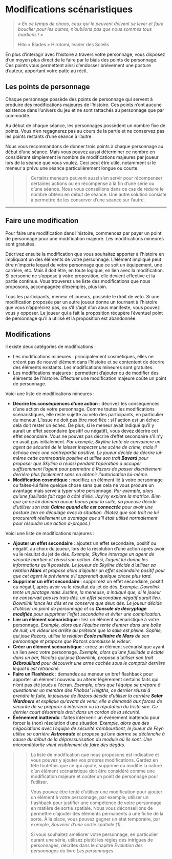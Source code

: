 # Modifications scénaristiques

> *« En ce temps de chaos, ceux qui le peuvent doivent se lever et faire bouclier pour les autres, n’oublions pas que nous sommes tous martiens ! »*
>
> Hito « Blades » Hirotomi, leader des Soleils

En plus d’interagir avec l’histoire à travers votre personnage, vous disposez d’un moyen plus direct de le faire par le biais des points de personnage. Ces points vous permettent ainsi d’endosser brièvement une posture d’auteur, apportant votre patte au récit.

## Les points de personnage

Chaque personnage possède des points de personnage qui servent à produire des modifications majeures de l’histoire. Ces points n’ont aucune existence dans l’univers du jeu et ne sont rattachés au personnage que par commodité.

Au début de chaque séance, les personnages possèdent un nombre fixe de points. Vous n’en regagnerez pas au cours de la partie et ne conservez pas les points restants d’une séance à l’autre.

Nous vous recommandons de donner trois points à chaque personnage au début d’une séance. Mais vous pouvez aussi déterminer ce nombre en considérant simplement le nombre de modifications majeures par joueur lors de la séance que vous voulez. Ceci peut être utile, notamment si le meneur a prévu une séance particulièrement longue ou courte.

>> Certains meneurs peuvent aussi s’en servir pour récompenser certaines actions ou en récompense à la fin d’une série ou d’une séance. Nous vous conseillons dans ce cas de réduire le nombre obtenu en début de séance. Une autre solution consiste à permettre de les conserver d’une séance sur l’autre.

----
## Faire une modification

Pour faire une modification dans l’histoire, commencez par payer un point de personnage pour une modification majeure. Les modifications mineures sont gratuites.

Décrivez ensuite la modification que vous souhaitez apporter à l’histoire en impliquant un des éléments de votre personnage. L’élément impliqué peut être n’importe lequel de votre personnage que ce soit un équipement, une carrière, etc. Mais il doit être, en toute logique, en lien avec la modification. Si personne ne s’oppose à votre proposition, elle devient effective et la partie continue. Vous trouverez une liste des modifications que nous proposons, accompagnée d’exemples, plus loin.

Tous les participants, meneur et joueurs, possède le droit de veto. Si une modification proposée par un autre joueur donne un tournant à l’histoire que vous n’appréciez pas, ou s’il s’agit d’un abus manifeste, vous pouvez vous y opposer. Le joueur qui a fait la proposition récupère l’éventuel point de personnage qu’il a utilisé et la proposition est abandonnée.

## Modifications

Il existe deux catégories de modifications :
* Les modifications mineures : principalement cosmétiques, elles ne créent pas de nouvel élément dans l’histoire et se contentent de décrire des éléments existants. Les modifications mineures sont gratuites.
* Les modifications majeures : permettent d’ajouter ou de modifier des éléments de l’histoire. Effectuer une modification majeure coûte un point de personnage.

Voici une liste de modifications mineures :
* **Décrire les conséquences d’une action** : décrivez les conséquences d’une action de votre personnage. Comme toutes les modifications scénaristiques, elle reste sujette au veto des participants, en particulier du meneur. L’issue ne doit pas être modifiée : si l'action est un échec cela doit rester un échec. De plus, si le meneur avait indiqué qu’il y aurait un effet secondaire (positif ou négatif), vous devez décrire cet effet secondaire. Vous ne pouvez pas décrire d’effet secondaire s’il n’y en avait pas initialement. *Par exemple, Skyline tente de convaincre un agent de sécurité de le laisser inspecter une scène de crime, mais il échoue avec une contrepartie positive. Le joueur décide de décrire lui-même cette contrepartie positive et utilise son trait **Bavard** pour proposer que Skyline a réussi pendant l’opération à occuper suffisamment l’agent pour permettre à Razors de passer discrètement derrière plus facilement sans en obtenir l’autorisation lui-même.*
* **Modification cosmétique** : modifiez un élément lié à votre personnage ou faites-lui faire quelque chose sans que cela ne vous procure un avantage mais serve à typer votre personnage. *Par exemple, alors qu’une fusillade fait rage à côté d’elle, Jay'ny explore la matrice. Bien que ça ne lui donnera aucun bonus pour la suite, sa joueuse décide d’utiliser son trait **Calme quand elle est connectée** pour avoir une posture zen en décalage avec la situation. (Notez que son trait ne lui procurerait réellement un avantage que s’il était utilisé normalement pour résoudre une action à-propos.)*

Voici une liste de modifications majeures :
* **Ajouter un effet secondaire** : ajoutez un effet secondaire, positif ou négatif, au choix du joueur, lors de la résolution d’une action après avoir vu le résultat du jet de dés. *Exemple, Skyline interroge un agent de sécurité martien et réussi son action. Ainsi, l’agent lui donne les informations qu’il possède. Le joueur de Skyline décide d’utiliser sa relation **Mars** et propose alors d’ajouter un effet secondaire positif pour que cet agent le prévienne s’il apprenait quelque chose plus tard.*
* **Supprimer un effet secondaire** : supprimez un effet secondaire, positif ou négatif, après avoir vu le résultat du jet de dés. *Exemple, Downlink tente un piratage mais Justine, la meneuse, a indiqué que, si le joueur ne conservait pas les trois dés, un effet secondaire négatif aurait lieu. Downlink lance les dés et ne conserve que deux dés. Le joueur décide d’utiliser un point de personnage et sa **Console de décryptage modifiée** pour supprimer l’effet secondaire et éviter une complication.*
* **Lier un élément scénaristique** : liez un élément scénaristique à votre personnage. *Exemple, alors que l’équipe tente d’entrer dans une boîte de nuit, un videur les arrête au prétexte que la salle est pleine. Sophie, qui joue Razors, utilise la relation **École militaire de Mars** de son personnage et propose que Razors connaisse le videur.*
* **Créer un élément scénaristique** : créez un élément scénaristique ayant un lien avec votre personnage. *Exemple, alors qu’une fusillade a éclaté dans un bar, Nicolas qui joue Downlink, propose d’utiliser son trait **Débrouillard** pour découvrir une arme cachée sous le comptoir derrière lequel il est retranché.*
* **Faire un Flashback** : demandez au meneur un bref flashback pour apporter un élément nouveau ou altérer légèrement certains faits qui n’ont pas été joués à l’écran. *Exemple, alors que l’équipe se prépare à questionner un membre des Phobos’ Heigths, ce dernier réussi à prendre la fuite, la joueuse de Razors décide d’utiliser la carrière **Solar Wardners** et explique qu’avant de venir, elle a demandé aux forces de sécurité de se préparer à intervenir vu la réputation du triste sire. Ce dernier court désormais droit dans un cordon de la sécurité.*
* **Événement inattendu** : faites intervenir un événement inattendu pour forcer la (non) résolution d’une situation. *Exemple, alors que des négociations avec l’équipe de sécurité s’embourbent, le joueur de Feyn utilise sa carrière **Astronaute** et propose qu’une alarme se déclenche à cause du début de la dépressurisation du module où ils sont. Une micrométéorite vient visiblement de faire des dégâts.*

>> La liste de modification que nous proposons est indicative et vous pouvez y ajouter vos propres modifications. Gardez en tête toutefois que ce qui ajoute, supprime ou modifie la nature d’un élément scénaristique doit être considéré comme une modification majeure et coûter un point de personnage pour l’utiliser.
>>
>> Vous pouvez être tenté d’utiliser une modification pour ajouter un élément à votre personnage, par exemple, utiliser un flashback pour justifier une compétence de votre personnage en matière de sortie spatiale. Nous vous déconseillons de permettre d’ajouter des éléments permanents à une fiche de la sorte. À la place, vous pouvez gagner un état temporaire, par exemple, *Souvenir d’une sortie spatiale (1)*.
>>
>> Si vous souhaitez améliorer votre personnage, en particulier durant une série, utilisez plutôt les règles des intrigues de personnages, décrites dans le chapitre *Évolution des personnages* du livre *Les personnages*.
